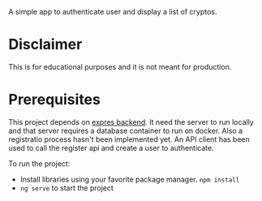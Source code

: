 A simple app to authenticate user and display a list of cryptos.

# Disclaimer

This is for educational purposes and it is not meant for production.

# Prerequisites

This project depends on [expres backend](https://github.com/emmanouil1989/expess-drizzleorm-postgresql). It need the server to run locally and that server requires a database container to run on docker. Also a registratio process hasn't been implemented yet. An API client has been used to call the register api and create a user to authenticate.

To run the project:

- Install libraries using your favorite package manager. `npm install`
- `ng serve` to start the project
